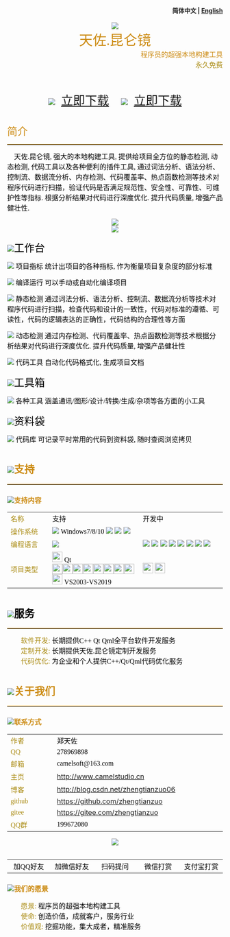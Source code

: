 ﻿<h4 align="right">简体中文 | <strong><a href="README_en.md">English</a></strong></h4>

<div align='center'>
    <img src="./common/logo_devs.png"/>
    <center><font color="#cc8b13" size=6 face="微软雅黑">天佐.昆仑镜</font></center>
</div>
<div align='right'>
<font color="#cc8b13" size=3 face="楷体">程序员的超强本地构建工具</font>
<br>
<font color="#aa8b13" size=3 face="楷体">永久免费</font>
<br>
<br>
<br>
<br>
</div>
<div align='center'>
<img src="./common/down_baidu.svg"/>　<a href="https://pan.baidu.com/s/1Abnr2yTAHukV8AyX2-ZK1A?pwd=1234"  style="font-size:28px;" target="_blank">立即下载</a>　　<img src="./common/down_weiyun.svg"/>　<a href="https://share.weiyun.com/1WNeAnwL" style="font-size:28px;" target="_blank">立即下载</a>
</div>
<br>
<br>
<font color="#cc8b13" size=5 face="微软雅黑"> 简介</font>
<hr style="height:1px;border:none;border-top:1px groove #cc8b13;" />

<font color="#000000" size=3 face="微软雅黑">　天佐.昆仑镜, 强大的本地构建工具, 提供给项目全方位的静态检测, 动态检测, 代码工具以及各种便利的插件工具, 通过词法分析、语法分析、控制流、数据流分析、内存检测、代码覆盖率、热点函数检测等技术对程序代码进行扫描，验证代码是否满足规范性、安全性、可靠性、可维护性等指标. 根据分析结果对代码进行深度优化. 提升代码质量, 增强产品健壮性.
</font>

<div align='center'>
    <img src="./images/cap001.png"/>
</div>

<div align='center'>
    <img src="./images/cap000.png"/>
</div>
<br>
<img src="./common/dev_btnWorkSpace.svg"/><font color="#000000" size=5 face="微软雅黑">工作台  </font>

<font color="#000000" size=5 face="微软雅黑">     </font><img src="./common/dev_btnInfo.svg"/><font color="#000000" size=3 face="微软雅黑"> 项目指标 </font><font color="#000000" size=3 face="微软雅黑">统计出项目的各种指标, 作为衡量项目复杂度的部分标准</font>

<font color="#000000" size=5 face="微软雅黑">     </font><img src="./common/dev_btnCompile.svg"/><font color="#000000" size=3 face="微软雅黑"> 编译运行 </font><font color="#000000" size=3 face="微软雅黑">可以手动或自动化编译项目</font>

<font color="#000000" size=5 face="微软雅黑">     </font><img src="./common/dev_btnAnalyse.svg"/><font color="#000000" size=3 face="微软雅黑"> 静态检测 </font><font color="#000000" size=3 face="微软雅黑">通过词法分析、语法分析、控制流、数据流分析等技术对程序代码进行扫描，检查代码和设计的一致性，代码对标准的遵循、可读性，代码的逻辑表达的正确性，代码结构的合理性等方面</font>

<font color="#000000" size=5 face="微软雅黑">     </font><img src="./common/dev_btnDAnalyse.svg"/><font color="#000000" size=3 face="微软雅黑"> 动态检测 </font><font color="#000000" size=3 face="微软雅黑">通过内存检测、代码覆盖率、热点函数检测等技术根据分析结果对代码进行深度优化. 提升代码质量, 增强产品健壮性</font>

<font color="#000000" size=5 face="微软雅黑">     </font><img src="./common/dev_btnTools.svg"/><font color="#000000" size=3 face="微软雅黑"> 代码工具 </font><font color="#000000" size=3 face="微软雅黑">自动化代码格式化, 生成项目文档</font>
<br>
<br>
<img src="./common/dev_btnTools.svg"/><font color="#000000" size=5 face="微软雅黑">工具箱  </font>

<font color="#000000" size=5 face="微软雅黑">     </font><img src="./common/dev_btnTools.svg"/><font color="#000000" size=3 face="微软雅黑"> 各种工具 </font><font color="#000000" size=3 face="微软雅黑">涵盖通讯/图形/设计/转换/生成/杂项等各方面的小工具</font>
<br>
<br>
<img src="./common/dev_btnFileBag.svg"/><font color="#000000" size=5 face="微软雅黑">资料袋  </font>

<font color="#000000" size=5 face="微软雅黑">     </font><img src="./common/com_btnCode.svg"/><font color="#000000" size=3 face="微软雅黑"> 代码库 </font><font color="#000000" size=3 face="微软雅黑">可记录平时常用的代码到资料袋, 随时查阅浏览拷贝</font>

# <img src="./common/com_btnAbout.svg"/><font color="#cc8b13" size=5 face="微软雅黑">支持 </font>
<hr style="height:1px;border:none;border-top:1px groove #cc8b13;" />

### <img src="./common/com_btnHelp.svg"/><font color="#cc8b13" size=3 face="微软雅黑">支持内容 </font>
<table>
  <tr>
    <td width="10%"><font color="#aa8b13" size=3 face="微软雅黑">名称</font></td>
    <td width="20%"><font color="#000000" size=3 face="微软雅黑">支持</font></td>
	<td width="20%"><font color="#000000" size=3 face="微软雅黑">开发中</font></td>
  </tr>
  <tr>
    <td><font color="#aa8b13" size=3 face="微软雅黑">操作系统</font></td>
    <td><img src="./common/windows.svg"/><font color="#000000" size=3 face="微软雅黑"> Windows7/8/10</font> <img src="./common/macos.svg"/> <img src="./common/ubuntu.svg"/> <img src="./common/uos.png"/></td>
	<td></td>
  </tr>
  <tr>
    <td><font color="#aa8b13" size=3 face="微软雅黑">编程语言</font></td>
    <td><img src="./common/Language_cpp.svg"/> </td>
	<td><img src="./common/Language_java.svg"/> <img src="./common/Language_js.svg"/> <img src="./common/Language_csharp.svg"/> <img src="./common/Language_python.svg"/> <img src="./common/Language_go.svg"/> <img src="./common/Language_php.svg"/> <img src="./common/Language_ruby.svg"/> <img src="./common/Language_swift.svg"/></td>
  </tr>
  <tr>
    <td><font color="#aa8b13" size=3 face="微软雅黑">项目类型</font></td>
    <td><img src="./common/IDE_Qt.png" width=24px height=24px/><font color="#000000" size=3 face="微软雅黑"> Qt</font><br>
	<img src="./common/IDE_VS2003.png" width=24px height=24px/><img src="./common/IDE_VS2005.png" width=24px height=24px/><img src="./common/IDE_VS2008.png" width=24px height=24px/><img src="./common/IDE_VS2010.png" width=24px height=24px/><img src="./common/IDE_VS2012.png" width=24px height=24px/><img src="./common/IDE_VS2013.png" width=24px height=24px/><img src="./common/IDE_VS2015.png" width=24px height=24px/><img src="./common/IDE_VS2017.png" width=24px height=24px/><img src="./common/IDE_VS2019.png" width=24px height=24px/><font color="#000000" size=3 face="微软雅黑"> VS2003-VS2019</font></td>	
	<td><img src="./common/IDE_ECLIPSE.png" width=24px height=24px/> <img src="./common/IDE_IntellijIDEA.png" width=24px height=24px/></font></td>
  </tr>
</table>

# <img src="./common/com_btnVision.svg"/><font color="#000000" size=5 face="微软雅黑">服务 </font>
<hr style="height:1px;border:none;border-top:1px groove #cc8b13;" />
<font color="#aa8b13" size=3 face="微软雅黑">　　软件开发: </font><font color="#000000" size=3 face="微软雅黑">长期提供C++ Qt Qml全平台软件开发服务</font>
<br>
<font color="#aa8b13" size=3 face="微软雅黑">　　定制开发: </font><font color="#000000" size=3 face="微软雅黑">长期提供天佐.昆仑镜定制开发服务</font>
<br>
<font color="#aa8b13" size=3 face="微软雅黑">　　代码优化: </font><font color="#000000" size=3 face="微软雅黑">为企业和个人提供C++/Qt/Qml代码优化服务</font>

# <img src="./common/com_btnAbout.svg"/><font color="#cc8b13" size=5 face="微软雅黑">关于我们 </font>
<hr style="height:1px;border:none;border-top:1px groove #cc8b13;" />

### <img src="./common/com_btnWriter.svg"/><font color="#cc8b13" size=3 face="微软雅黑">联系方式 </font>

<table>
  <tr>
    <td width="10%"><font color="#aa8b13" size=3 face="微软雅黑">作者</font></td>
    <td width="20%"><font color="#000000" size=3 face="微软雅黑">郑天佐</font></td>
  </tr>
  <tr>
    <td><font color="#aa8b13" size=3 face="微软雅黑">QQ</font></td>
    <td><font color="#000000" size=3 face="微软雅黑">278969898</font></td>
  </tr>
  <tr>
    <td><font color="#aa8b13" size=3 face="微软雅黑">邮箱</font></td>
    <td><font color="#000000" size=3 face="微软雅黑">camelsoft@163.com</font></td>
  </tr>
  <tr>
    <td><font color="#aa8b13" size=3 face="微软雅黑">主页</font></td>
    <td><a class="httplink" href="http://www.camelstudio.cn">http://www.camelstudio.cn</a></td>
  </tr>
  <tr>
    <td><font color="#aa8b13" size=3 face="微软雅黑">博客</font></td>
    <td><a class="httplink" href="http://blog.csdn.net/zhengtianzuo06">http://blog.csdn.net/zhengtianzuo06</a></td>
  </tr>
  <tr>
    <td><font color="#aa8b13" size=3 face="微软雅黑">github</font></td>
    <td><a class="httplink" href="https://github.com/zhengtianzuo">https://github.com/zhengtianzuo</a></td>
  </tr>
  <tr>
    <td><font color="#aa8b13" size=3 face="微软雅黑">gitee</font></td>
    <td><a class="httplink" href="https://gitee.com/zhengtianzuo">https://gitee.com/zhengtianzuo</a></td>
  </tr>
  <tr>
    <td><font color="#aa8b13" size=3 face="微软雅黑">QQ群</font></td>
    <td><font color="#000000" size=3 face="微软雅黑">199672080</font></td>
  </tr>
</table>
<div align='center'>
    <img src="./common/allinone.png"/>
</div>
<br>
<table style='table-layout:fixed;'>
  <tr>
  <td align='center' width="10%"><font color="#000000" size=3 face="微软雅黑">加QQ好友</font></td>
  <td align='center' width="10%"><font color="#000000" size=3 face="微软雅黑">加微信好友</font></td>
  <td align='center' width="10%"><font color="#000000" size=3 face="微软雅黑">扫码提问</font></td>
  <td align='center' width="10%"><font color="#000000" size=3 face="微软雅黑">微信打赏</font></td>
  <td align='center' width="10%"><font color="#000000" size=3 face="微软雅黑">支付宝打赏</font></td>
  </tr>
</table>

### <img src="./common/com_btnVision.svg"/><font color="#cc8b13" size=3 face="微软雅黑">我们的愿景 </font>
<font color="#aa8b13" size=3 face="微软雅黑">　　愿景: </font><font color="#000000" size=3 face="微软雅黑">程序员的超强本地构建工具</font>
<br>
<font color="#aa8b13" size=3 face="微软雅黑">　　使命: </font><font color="#000000" size=3 face="微软雅黑">创造价值，成就客户，服务行业</font>
<br>
<font color="#aa8b13" size=3 face="微软雅黑">　　价值观: </font><font color="#000000" size=3 face="微软雅黑">挖掘功能，集大成者，精准服务</font>
